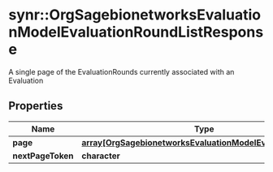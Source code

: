 # synr::OrgSagebionetworksEvaluationModelEvaluationRoundListResponse

A single page of the EvaluationRounds currently associated with an Evaluation

## Properties
Name | Type | Description | Notes
------------ | ------------- | ------------- | -------------
**page** | [**array[OrgSagebionetworksEvaluationModelEvaluationRound]**](org.sagebionetworks.evaluation.model.EvaluationRound.md) |  | [optional] 
**nextPageToken** | **character** |  | [optional] 


